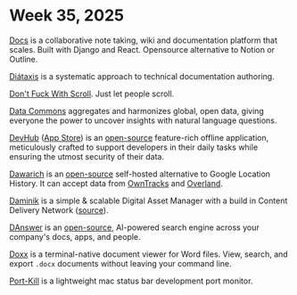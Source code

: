 # Week 35, 2025

[Docs](https://github.com/suitenumerique/docs) is a collaborative note taking, wiki and documentation platform that scales. Built with Django and React. Opensource alternative to Notion or Outline.

[Diátaxis](https://diataxis.fr) is a systematic approach to technical documentation authoring.

[Don't Fuck With Scroll](https://dontfuckwithscroll.com). Just let people scroll.

[Data Commons](https://datacommons.org) aggregates and harmonizes global, open data, giving everyone the power to uncover insights with natural language questions.

[DevHub](https://wangchujiang.com/DevHub/) ([App Store](https://apps.apple.com/app/devhub/id6476452351)) is an [open-source](https://github.com/jaywcjlove/DevHub) feature-rich offline application, meticulously crafted to support developers in their daily tasks while ensuring the utmost security of their data.

[Dawarich](https://dawarich.app/) is an [open-source](https://github.com/Freika/dawarich) self-hosted alternative to Google Location History. It can accept data from [OwnTracks](https://owntracks.org/booklet/guide/apps/) and [Overland](https://overland.p3k.app).

[Daminik](https://daminik.com/) is a simple & scalable Digital Asset Manager with a build in Content Delivery Network ([source](https://github.com/daminikhq/daminik)).

[DAnswer](https://www.danswer.ai) is an [open-source](https://github.com/danswer-ai/danswer), AI-powered search engine across your company's docs, apps, and people.

[Doxx](https://github.com/bgreenwell/doxx) is a terminal-native document viewer for Word files. View, search, and export `.docx` documents without leaving your command line.

[Port-Kill](https://github.com/kagehq/port-kill) is a lightweight mac status bar development port monitor.


